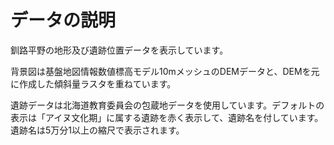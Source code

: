 # データの説明

釧路平野の地形及び遺跡位置データを表示しています。

背景図は基盤地図情報数値標高モデル10mメッシュのDEMデータと、DEMを元に作成した傾斜量ラスタを重ねています。

遺跡データは北海道教育委員会の包蔵地データを使用しています。デフォルトの表示は「アイヌ文化期」に属する遺跡を赤く表示して、遺跡名を付しています。遺跡名は5万分1以上の縮尺で表示されます。

